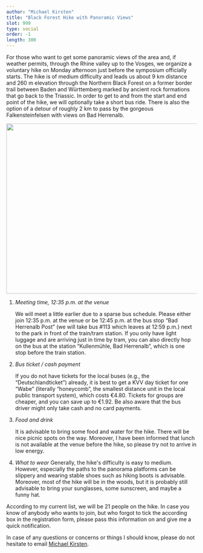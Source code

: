```yaml
---
author: "Michael Kirsten"
title: "Black Forest Hike with Panoramic Views"
slot: 999
type: social
order: -1
length: 300
---
```


For those who want to get some panoramic views of the area and, if weather permits, through the Rhine valley up to the Vosges, we organize a voluntary hike on Monday afternoon just before the symposium officially starts. The hike is of medium difficulty and leads us about 9 km distance and 260 m elevation through the Northern Black Forest on a former border trail between Baden and Württemberg marked by ancient rock formations that go back to the Triassic. In order to get to and from the start and end point of the hike, we will optionally take a short bus ride. There is also the option of a detour of roughly 2 km to pass by the gorgeous Falkensteinfelsen with views on Bad Herrenalb.

<img src="https://upload.wikimedia.org/wikipedia/commons/thumb/2/2e/Panorama_bernsteinfels.jpg/1024px-Panorama_bernsteinfels.jpg" width="600" height="450" style="border:0;" allowfullscreen="" loading="lazy">


1. *Meeting time, 12:35 p.m. at the venue*

   We will meet a little earlier due to a sparse bus schedule. Please either join 12:35 p.m. at the venue or be 12:45 p.m. at the bus stop “Bad Herrenalb Post” (we will take bus #113 which leaves at 12:59 p.m.) next to the park in front of the train/tram station. If you only have light luggage and are arriving just in time by tram, you can also directly hop on the bus at the station “Kullenmühle, Bad Herrenalb”, which is one stop before the train station.

2. *Bus ticket / cash payment*

	If you do not have tickets for the local buses (e.g., the “Deutschlandticket”) already, it is best to get a KVV day ticket for one “Wabe” (literally “honeycomb”, the smallest distance unit in the local public transport system), which costs €4.80. Tickets for groups are cheaper, and you can save up to €1.92. Be also aware that the bus driver might only take cash and no card payments.
	
3. *Food and drink*

	It is advisable to bring some food and water for the hike. There will be nice picnic spots on the way. Moreover, I have been informed that lunch is not available at the venue before the hike, so please try not to arrive in low energy.
	
4. *What to wear*
   Generally, the hike's difficulty is easy to medium. However, especially the paths to the panorama platforms can be slippery and wearing stable shoes such as hiking boots is advisable. Moreover, most of the hike will be in the woods, but it is probably still advisable to bring your sunglasses, some sunscreen, and maybe a funny hat.

According to my current list, we will be 21 people on the hike. In case you know of anybody who wants to join, but who forgot to tick the according box in the registration form, please pass this information on and give me a quick notification.

In case of any questions or concerns or things I should know, please do not hesitate to email [Michael Kirsten](kirsten@kit.edu).
